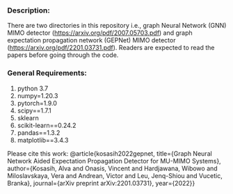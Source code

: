 ### Description:

There are two directories in this repository i.e., graph Neural Network (GNN) MIMO detector (https://arxiv.org/pdf/2007.05703.pdf) and graph expectation propagation network (GEPNet) MIMO detector (https://arxiv.org/pdf/2201.03731.pdf). Readers are expected to read the papers before going through the code.

### General Requirements:

1. python 3.7
2. numpy=1.20.3
3. pytorch=1.9.0
4. scipy==1.7.1
5. sklearn
6. scikit-learn==0.24.2
7. pandas==1.3.2
8. matplotlib==3.4.3

Please cite this work: @article{kosasih2022gepnet, title={Graph Neural Network Aided Expectation Propagation Detector for MU-MIMO Systems}, author={Kosasih, Alva and Onasis, Vincent and Hardjawana, Wibowo and Miloslavskaya, Vera and Andrean, Victor and Leu, Jenq-Shiou and Vucetic, Branka}, journal={arXiv preprint arXiv:2201.03731}, year={2022}}

